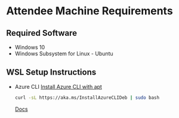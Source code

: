 # Attendee Machine Requirements

## Required Software
- Windows 10
- Windows Subsystem for Linux - Ubuntu


## WSL Setup Instructions
- Azure CLI
    [Install Azure CLI with
    apt](https://docs.microsoft.com/en-us/cli/azure/install-azure-cli-apt?view=azure-cli-latest)

    ``` bash
    curl -sL https://aka.ms/InstallAzureCLIDeb | sudo bash
    ```

    [Docs](https://docs.microsoft.com/en-us/cli/azure/?view=azure-cli-latest)
